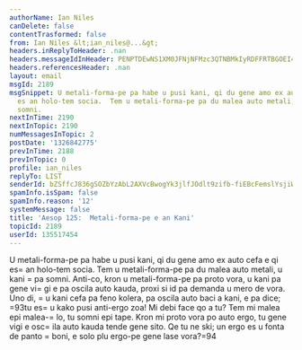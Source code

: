 ```yaml
---
authorName: Ian Niles
canDelete: false
contentTrasformed: false
from: Ian Niles &lt;ian_niles@...&gt;
headers.inReplyToHeader: .nan
headers.messageIdInHeader: PENPTDEwNS1XM0JFNjNFMzc3QTNBMkIyRDFFRTBGOEI4MDBAcGh4LmdibD4=
headers.referencesHeader: .nan
layout: email
msgId: 2189
msgSnippet: U metali-forma-pe pa habe u pusi kani, qi du gene amo ex auto cefa e qi
  es an holo-tem socia.  Tem u metali-forma-pe pa du malea auto metali, u kani pa
  somni.
nextInTime: 2190
nextInTopic: 2190
numMessagesInTopic: 2
postDate: '1326842775'
prevInTime: 2188
prevInTopic: 0
profile: ian_niles
replyTo: LIST
senderId: bZSffcJ836gSOZbYzAbL2AXVcBwogYk3jlfJOdlt9zifb-fiEBcFemslYsjiWm4DWV7GYx2CqA0OMf29umaBY2STC_OHUO2_
spamInfo.isSpam: false
spamInfo.reason: '12'
systemMessage: false
title: 'Aesop 125:  Metali-forma-pe e an Kani'
topicId: 2189
userId: 135517454
---
```



U metali-forma-pe pa habe u pusi kani, qi du gene amo ex auto cefa e qi es=
 an holo-tem socia.  Tem u metali-forma-pe pa du malea auto metali, u kani =
pa somni.  Anti-co, kron u metali-forma-pe pa proto vora, u kani pa gene vi=
gi e pa oscila auto kauda, proxi si id pa demanda u mero de vora.  Uno di, =
u kani cefa pa feno kolera, pa oscila auto baci a kani, e pa dice; =93tu es=
 u kako pusi anti-ergo zoa!  Mi debi face qo a tu?  Tem mi malea epi malea-=
lo, tu somni epi tape.  Kron mi proto vora po auto ergo, tu gene vigi e osc=
ila auto kauda tende gene sito.  Qe tu ne ski; un ergo es u fonta de panto =
boni, e solo plu ergo-pe gene lase vora?=94 		 	   		  
